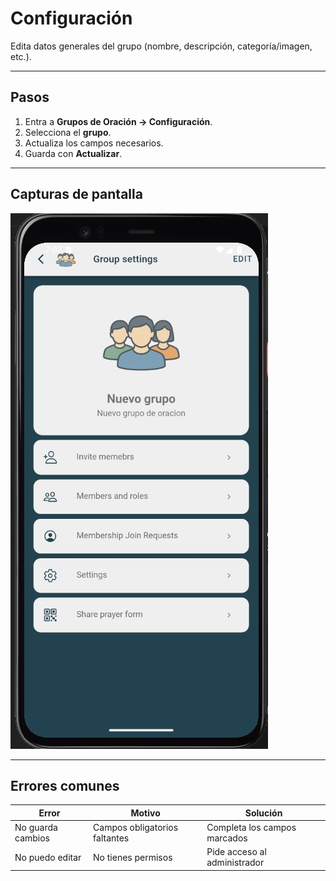 # Configuración

Edita datos generales del grupo (nombre, descripción, categoría/imagen, etc.).

---

## Pasos
1. Entra a **Grupos de Oración → Configuración**.
2. Selecciona el **grupo**.
3. Actualiza los campos necesarios.
4. Guarda con **Actualizar**.

---

## Capturas de pantalla
![Formulario de configuración](img/grupo-configuracion-form.jpg)

---

## Errores comunes
| Error | Motivo | Solución |
|---|---|---|
| No guarda cambios | Campos obligatorios faltantes | Completa los campos marcados |
| No puedo editar | No tienes permisos | Pide acceso al administrador |
